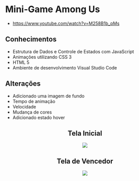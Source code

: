 # Mini-Game  Among Us
* https://www.youtube.com/watch?v=M258B1b_pMs
## Conhecimentos

* Estrutura de Dados e Controle de Estados com JavaScript
* Animações utilizando CSS 3
* HTML 5
* Ambiente de desenvolvimento Visual Studio Code
## Alterações

* Adicionado uma imagem de fundo
* Tempo de animação
* Velocidade
* Mudança de cores
* Adicionado estado hover

<span align="center">
  
## Tela Inicial
  
  <img src="https://user-images.githubusercontent.com/78621483/161403954-f7bdd754-e928-4354-b443-6e6ed0f21235.png"></img>



## Tela de Vencedor

 <img src="https://user-images.githubusercontent.com/78621483/161403988-aec3afc7-cd0f-41bb-b328-321e6359700a.png"></img>
</span>
